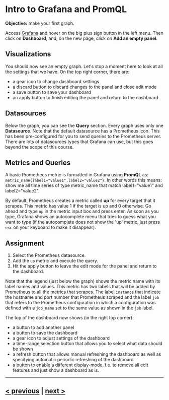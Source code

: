 # Intro to Grafana and PromQL
**Objective:** make your first graph.

Access [Grafana](http://localhost:3000/) and hover on the big plus sign
button in the left menu. Then click on **Dashboard**, and, on the new page, click on **Add an empty panel**.

## Visualizations
You should now see an empty graph. Let's stop a moment here to look at all the settings that we have. 
On the top right corner, there are:
* a gear icon to change dashboard settings
* a discard button to discard changes to the panel and close edit mode
* a save button to save your dashboard
* an apply button to finish editing the panel and return to the dashboard

## Datasources
Below the graph, you can see the **Query** section. Every graph uses only one **Datasource**. Note that the default datasource
has a Prometheus icon. This has been pre-configured for you to send queries to the Prometheus server.  
There are lots of datasources types that Grafana can use, but this goes beyond the scope of this course.

## Metrics and Queries 
A basic Prometheus metric is formatted in Grafana using **PromQL** as: `metric_name{label1="value1",label2="value2"}`.
In other words this means: show me all time series of type metric_name that match label1="value1" and label2="value2".

By default, Prometheus creates a metric called **up** for every target that it scrapes. This metric has value 1 if the target
is up and 0 otherwise. Go ahead and type `up` in the metric input box and press enter. As soon as you type, Grafana shows 
an autocomplete menu that tries to guess what you want to type (if the autocomplete does not show the 'up' metric, just press 
`esc` on your keyboard to make it disappear).

## Assignment
1. Select the Prometheus datasource.
1. Add the `up` metric and execute the query.
1. Hit the apply button to leave the edit mode for the panel and return to the dashboard.

Note that the legend (just below the graph) shows the metric name with its label names and values. 
This metric has two labels that will be added by Prometheus to all the metrics that scrapes. The label `instance` that indicate
the hostname and port number that Prometheus scraped and the label `job` that refers to the Prometheus configuration 
in which a configuration was defined with a `job_name` set to the same value as shown in the `job` label.

The top of the dashboard now shows (in the right top corner):
* a button to add another panel
* a button to save the dashboard
* a gear icon to adjust settings of the dashboard
* a time-range selection button that allows you to select what data should be shown
* a refresh button that allows manual refreshing the dashboard as well as specifying automatic periodic refreshing of the dashboard
* a button to enable a different display-mode, f.e. to remove all edit features and just show a dashboard as is.

---
## [< previous](README.md) | [next >](02%20-%20Panel%20Info.md)

